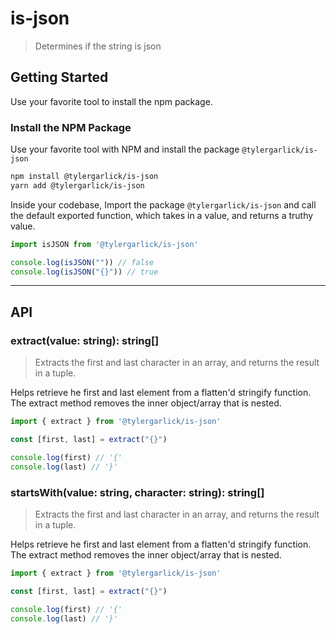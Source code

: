 # is-json

> Determines if the string is json

## Getting Started

Use your favorite tool to install the npm package.

### Install the NPM Package

Use your favorite tool with NPM and install the package `@tylergarlick/is-json`

```bash
npm install @tylergarlick/is-json 
yarn add @tylergarlick/is-json
```

Inside your codebase, Import the package `@tylergarlick/is-json` and call the default exported function, which takes in
a value, and returns a truthy value.

```typescript 
import isJSON from '@tylergarlick/is-json'

console.log(isJSON("")) // false
console.log(isJSON("{}")) // true
```

----

## API

### extract(value: string): string[]

> Extracts the first and last character in an array, and returns the result in a tuple.

Helps retrieve he first and last element from a flatten'd stringify function. The extract method removes the inner
object/array that is nested.

```typescript
import { extract } from '@tylergarlick/is-json'

const [first, last] = extract("{}")

console.log(first) // '{'
console.log(last) // '}'
```

### startsWith(value: string, character: string): string[]

> Extracts the first and last character in an array, and returns the result in a tuple.

Helps retrieve he first and last element from a flatten'd stringify function. The extract method removes the inner
object/array that is nested.

```typescript
import { extract } from '@tylergarlick/is-json'

const [first, last] = extract("{}")

console.log(first) // '{'
console.log(last) // '}'
```